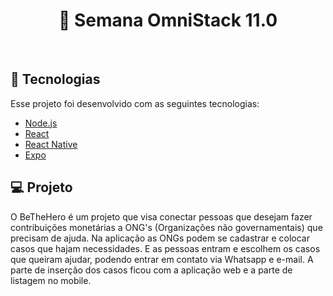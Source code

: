 <h1 align="center">
  🚀 Semana OmniStack 11.0
</h1>

<br>

## :rocket: Tecnologias

Esse projeto foi desenvolvido com as seguintes tecnologias:

- [Node.js](https://nodejs.org/en/)
- [React](https://reactjs.org)
- [React Native](https://facebook.github.io/react-native/)
- [Expo](https://expo.io/)

## 💻 Projeto

O BeTheHero é um projeto que visa conectar pessoas que desejam fazer contribuições monetárias a ONG's (Organizações não governamentais) que precisam de ajuda.
Na aplicação as ONGs podem se cadastrar e colocar casos que hajam necessidades. E as pessoas entram e escolhem os casos que queiram ajudar, podendo entrar em contato via Whatsapp e e-mail. A parte de inserção dos casos ficou com a aplicação web e a parte de listagem no mobile.

